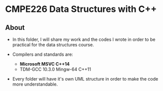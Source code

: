 # CMPE226 Data Structures with C++
## About
- In this folder, I will share my work and the codes I wrote in order to be practical for the data structures course.

- Compilers and standards are:
  - **Microsoft MSVC C++14**
  - TDM-GCC 10.3.0 Mingw-64 C++11

- Every folder will have it's own UML structure in order to make the code more understandable.
